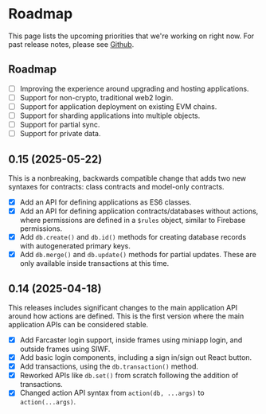 # Roadmap

This page lists the upcoming priorities that we're working on right now.
For past release notes, please see [Github](https://github.com/canvasxyz/canvas/releases).

## Roadmap

- [ ] Improving the experience around upgrading and hosting applications.
- [ ] Support for non-crypto, traditional web2 login.
- [ ] Support for application deployment on existing EVM chains.
- [ ] Support for sharding applications into multiple objects.
- [ ] Support for partial sync.
- [ ] Support for private data.

## 0.15 (2025-05-22)

This is a nonbreaking, backwards compatible change that adds two new syntaxes for
contracts: class contracts and model-only contracts.

- [x] Add an API for defining applications as ES6 classes.
- [x] Add an API for defining application contracts/databases without actions,
  where permissions are defined in a `$rules` object, similar to Firebase permissions.
- [x] Add `db.create()` and `db.id()` methods for creating database records with
  autogenerated primary keys.
- [x] Add `db.merge()` and `db.update()` methods for partial updates.
  These are only available inside transactions at this time.

## 0.14 (2025-04-18)

This releases includes significant changes to the main application API
around how actions are defined. This is the first version where the main
application APIs can be considered stable.

- [x] Add Farcaster login support, inside frames using miniapp login, and outside frames using SIWF.
- [x] Add basic login components, including a sign in/sign out React button.
- [x] Add transactions, using the `db.transaction()` method.
- [x] Reworked APIs like `db.set()` from scratch following the addition of transactions.
- [x] Changed action API syntax from `action(db, ...args)` to `action(...args)`.